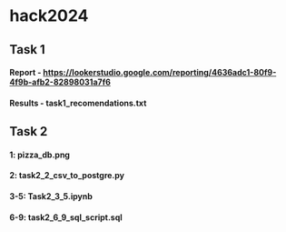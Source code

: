 # hack2024

## Task 1
#### Report - https://lookerstudio.google.com/reporting/4636adc1-80f9-4f9b-afb2-82898031a7f6
#### Results - task1_recomendations.txt


## Task 2
#### 1: pizza_db.png
#### 2: task2_2_csv_to_postgre.py
#### 3-5: Task2_3_5.ipynb
#### 6-9: task2_6_9_sql_script.sql
